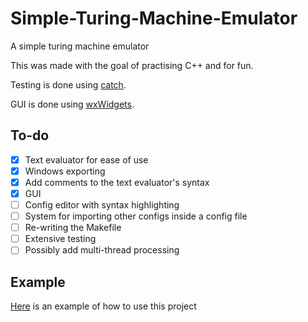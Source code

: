 # Simple-Turing-Machine-Emulator

A simple turing machine emulator

This was made with the goal of practising C++ and for fun.

Testing is done using [catch](https://github.com/catchorg/Catch2).

GUI is done using [wxWidgets](https://www.wxwidgets.org/).

## To-do 
- [x] Text evaluator for ease of use
- [x] Windows exporting
- [x] Add comments to the text evaluator's syntax
- [x] GUI
- [ ] Config editor with syntax highlighting
- [ ] System for importing other configs inside a config file
- [ ] Re-writing the Makefile
- [ ] Extensive testing
- [ ] Possibly add multi-thread processing

## Example
[Here](Example.md) is an example of how to use this project
